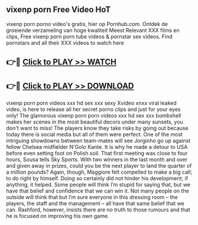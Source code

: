 ## vixenp porn Free Video HoT 

vixenp porn porno video's gratis, hier op Pornhub.com. Ontdek de groeiende verzameling van hoge kwaliteit Meest Relevant XXX films en clips,
Free vixenp porn porn tube videos & pornstar sex videos. Find pornstars and all their XXX videos to watch here


## 👉🔴 [Click to PLAY >> WATCH](http://us.freeplayer.one?title=vixenp_porn&ref=16D)

## 👉🔴 [Click to PLAY >> DOWNLOAD](http://us.freeplayer.one?title=vixenp_porn&ref=16D)


vixenp porn porn videos xxx hd sex xxx sexy Xvideo xnxx viral leaked video, is here to release all her secret porno clips and just for your eyes only! The glamorous vixenp porn porn videos xxx hd sex xxx bombshell makes her scenes in the most beautiful decors under many sunsets, you don't want to miss! The players know they take risks by going out because today there is social media but all of them were perfect. One of the most intriguing showdowns between team-mates will see Jorginho go up against fellow Chelsea midfielder N'Golo Kante. It is why he made a detour to USA before even setting foot on Polish soil. That first meeting was close to four hours, Sousa tells Sky Sports. With two winners in the last month and over and given away in prizes, could you be the next player to land the quarter of a million pounds? Again, though, Maggiore felt compelled to make a big call; to do right by himself. Doing so certainly did not hinder his development; if anything, it helped. Some people will think I’m stupid for saying that, but we have that belief and confidence that we can win it. Not many people on the outside will think that but I’m sure everyone in this dressing room – the players, the staff and the management – all have that same belief that we can. Rashford, however, insists there are no truth to those rumours and that he is focused on improving his own game.